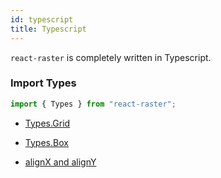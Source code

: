 ```yaml
---
id: typescript
title: Typescript
---
```


`react-raster` is completely written in Typescript. 

### Import Types

```ts
import { Types } from "react-raster";
```

- [Types.Grid](https://github.com/AndreasFaust/react-raster/blob/master/src/Grid/props.ts)

- [Types.Box](https://github.com/AndreasFaust/react-raster/blob/master/src/Box/props.ts)

- [alignX and alignY](https://github.com/AndreasFaust/react-raster/blob/master/src/alignTypes.ts)
